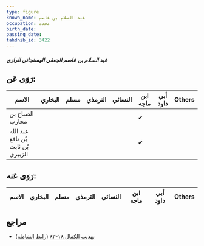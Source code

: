 ```yaml
---
type: figure
known_name: عبد السلام بن عاصم
occupation: محدث
birth_date:
passing_date:
tahdhib_id: 3422
---
```

##### عبد السلام بن عاصم الجعفي الهسنجاني الرازي

## رَوَى عَن:
| الاسم                              | البخاري | مسلم | الترمذي | النسائي | ابن ماجه | أبي داود | Others |
| ---------------------------------- | ------- | ---- | ------- | ------- | -------- | -------- | ------ |
| الصباح بن محارب                    |         |      |         |         | ✔        |          |        |
| عبد الله بْن نافع بْن ثابت الزبيري |         |      |         |         | ✔        |          |        |
## رَوَى عَنه:
| الاسم | البخاري | مسلم | الترمذي | النسائي | ابن ماجه | أبي داود | Others |
| ----- | ------- | ---- | ------- | ------- | -------- | -------- | ------ |
## مراجع
- [تهذيب الكمال ١٨-٨٣](obsidian://open?vault=Tahdhib-al-Kamal&file=Figures/٣٤٢٢-عبد%20السلام%20بن%20عاصم%20الجعفي%20الهسنجاني%20الرازي) ([رابط الشاملة](https://shamela.ws/book/3722/9116))